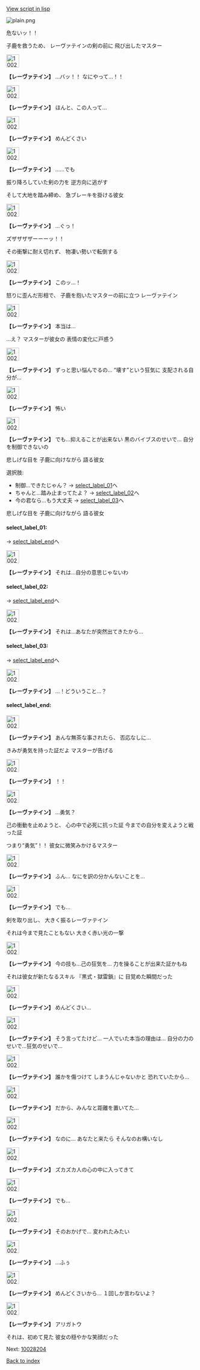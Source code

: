 [View script in lisp](../scripts/10028203.txt)

![plain.png](../images/backgrounds/plain.png)

危ないッ！！

子鹿を救うため、
レーヴァテインの剣の前に
飛び出したマスター

<img src="../images/units/100281.png" alt="100281.png" height="34"/>

**【レーヴァテイン】**
…バッ！！
なにやって…！！

<img src="../images/units/100281.png" alt="100281.png" height="34"/>

**【レーヴァテイン】**
ほんと、この人って…

<img src="../images/units/100281.png" alt="100281.png" height="34"/>

**【レーヴァテイン】**
めんどくさい

<img src="../images/units/100281.png" alt="100281.png" height="34"/>

**【レーヴァテイン】**
……でも

振り降ろしていた剣の力を
逆方向に逃がす

そして大地を踏み締め、
急ブレーキを掛ける彼女

<img src="../images/units/100281.png" alt="100281.png" height="34"/>

**【レーヴァテイン】**
…ぐっ！

ズザザザザーーーッ！！

その衝撃に耐え切れず、
物凄い勢いで転倒する

<img src="../images/units/100281.png" alt="100281.png" height="34"/>

**【レーヴァテイン】**
このッ…！

怒りに歪んだ形相で、
子鹿を抱いたマスターの前に立つ
レーヴァテイン

<img src="../images/units/100281.png" alt="100281.png" height="34"/>

**【レーヴァテイン】**
本当は…

…え？
マスターが彼女の
表情の変化に戸惑う

<img src="../images/units/100281.png" alt="100281.png" height="34"/>

**【レーヴァテイン】**
ずっと思い悩んでるの…
“壊す”という狂気に
支配される自分が…

<img src="../images/units/100281.png" alt="100281.png" height="34"/>

**【レーヴァテイン】**
怖い

<img src="../images/units/100281.png" alt="100281.png" height="34"/>

**【レーヴァテイン】**
でも…抑えることが出来ない
黒のバイブスのせいで…
自分を制御できないの

悲しげな目を
子鹿に向けながら
語る彼女

選択肢:
- 制御…できたじゃん？ → [select_label_01](#select_label_01)へ
- ちゃんと…踏み止まってたよ？ → [select_label_02](#select_label_02)へ
- 今の君なら…もう大丈夫 → [select_label_03](#select_label_03)へ

悲しげな目を
子鹿に向けながら
語る彼女

#### select_label_01:
 → [select_label_end](#select_label_end)へ

<img src="../images/units/100281.png" alt="100281.png" height="34"/>

**【レーヴァテイン】**
それは…自分の意思じゃないわ

#### select_label_02:
 → [select_label_end](#select_label_end)へ

<img src="../images/units/100281.png" alt="100281.png" height="34"/>

**【レーヴァテイン】**
それは…あなたが突然出てきたから…

#### select_label_03:
 → [select_label_end](#select_label_end)へ

<img src="../images/units/100281.png" alt="100281.png" height="34"/>

**【レーヴァテイン】**
…！どういうこと…？

#### select_label_end:

<img src="../images/units/100281.png" alt="100281.png" height="34"/>

**【レーヴァテイン】**
あんな無茶な事されたら、
否応なしに…

きみが勇気を持った証だよ
マスターが告げる

<img src="../images/units/100281.png" alt="100281.png" height="34"/>

**【レーヴァテイン】**
！！

<img src="../images/units/100281.png" alt="100281.png" height="34"/>

**【レーヴァテイン】**
…勇気？

己の衝動を止めようと、
心の中で必死に抗った証
今までの自分を変えようと戦った証

つまり“勇気”！！
彼女に微笑みかけるマスター

<img src="../images/units/100281.png" alt="100281.png" height="34"/>

**【レーヴァテイン】**
ふん…
なにを訳の分かんないことを…

<img src="../images/units/100281.png" alt="100281.png" height="34"/>

**【レーヴァテイン】**
でも…

剣を取り出し、
大きく振るレーヴァテイン

それは今まで見たこともない
大きく赤い光の一撃

<img src="../images/units/100281.png" alt="100281.png" height="34"/>

**【レーヴァテイン】**
今の技も…己の狂気を…
力を操ることが出来た証かもね

それは彼女が新たなるスキル
『黒式・獄雷鎖』に
目覚めた瞬間だった

<img src="../images/units/100281.png" alt="100281.png" height="34"/>

**【レーヴァテイン】**
めんどくさい…

<img src="../images/units/100281.png" alt="100281.png" height="34"/>

**【レーヴァテイン】**
そう言ってたけど…
一人でいた本当の理由は…
自分の力のせいで…狂気のせいで…

<img src="../images/units/100281.png" alt="100281.png" height="34"/>

**【レーヴァテイン】**
誰かを傷つけて
しまうんじゃないかと
恐れていたから…

<img src="../images/units/100281.png" alt="100281.png" height="34"/>

**【レーヴァテイン】**
だから、みんなと距離を置いてた…

<img src="../images/units/100281.png" alt="100281.png" height="34"/>

**【レーヴァテイン】**
なのに…
あなたと来たら
そんなのお構いなし

<img src="../images/units/100281.png" alt="100281.png" height="34"/>

**【レーヴァテイン】**
ズカズカ人の心の中に入ってきて

<img src="../images/units/100281.png" alt="100281.png" height="34"/>

**【レーヴァテイン】**
でも…

<img src="../images/units/100281.png" alt="100281.png" height="34"/>

**【レーヴァテイン】**
そのおかげで…
変われたみたい

<img src="../images/units/100281.png" alt="100281.png" height="34"/>

**【レーヴァテイン】**
…ふぅ

<img src="../images/units/100281.png" alt="100281.png" height="34"/>

**【レーヴァテイン】**
めんどくさいから…
１回しか言わないよ？

<img src="../images/units/100281.png" alt="100281.png" height="34"/>

**【レーヴァテイン】**
アリガトウ

それは、初めて見た
彼女の穏やかな笑顔だった


Next: [10028204](10028204.md)

[Back to index](index.md)
